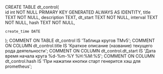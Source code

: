 CREATE TABLE dt_control(  
    id int NOT NULL PRIMARY KEY GENERATED ALWAYS AS IDENTITY,
    title TEXT NOT NULL,
    description TEXT,
    dt_start TEXT NOT NULL,
    interval TEXT NOT NULL,
    hash TEXT NOT NULL,

    create_time DATE
);
COMMENT ON TABLE dt_control IS 'Таблица кругов TMv5';
COMMENT ON COLUMN dt_control.title IS 'Краткое описание (название) текущего рода деятельности';
COMMENT ON COLUMN dt_control.dt_start IS 'Дата время начала круга %d-%m-%Y %H:%M:%S';
COMMENT ON COLUMN dt_control.hash IS 'При нажатии кнопки старт генерится хэш для prometheus';